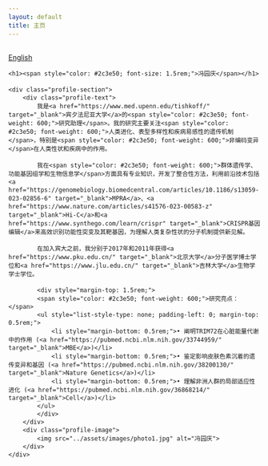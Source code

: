 ```yaml
---
layout: default
title: 主页
---
```


<style>
    /* Responsive adjustments */
    .profile-section {
        display: flex;
        flex-direction: row;
        align-items: flex-start;
        gap: 2rem;
        text-align: left;
    }
    .profile-text {
        flex: 2;
    }
    .profile-image {
        flex: 1;
    }
    .profile-image img {
        max-width: 100%;
        height: auto;
        border-radius: 5px;
    }

    /* Font size adjustments */
    h1 span {
        font-size: 1.5rem;
    }
    h2, h3, h4, h5, h6 {
        font-size: 1.2rem;
    }

    /* Content container */
    .content-wrapper {
        position: relative;
        padding-top: 1rem;    

    /* Responsive layout for mobile */
    @media (max-width: 768px) {
        .profile-section {
            flex-direction: column;
        }
        .profile-image {
            order: -1;
        }
    }
</style>

<div class="content-wrapper">
    <div class="lang-switch">
        <a href="/">English</a>
    </div>

    <h1><span style="color: #2c3e50; font-size: 1.5rem;">冯园庆</span></h1>

    <div class="profile-section">
        <div class="profile-text">
            我是<a href="https://www.med.upenn.edu/tishkoff/" target="_blank">宾夕法尼亚大学</a>的<span style="color: #2c3e50; font-weight: 600;">研究助理</span>。我的研究主要关注<span style="color: #2c3e50; font-weight: 600;">人类进化、表型多样性和疾病易感性的遗传机制</span>，特别是<span style="color: #2c3e50; font-weight: 600;">非编码变异</span>在人类性状和疾病中的作用。

            我在<span style="color: #2c3e50; font-weight: 600;">群体遗传学、功能基因组学和生物信息学</span>方面具有专业知识，开发了整合性方法，利用前沿技术包括<a href="https://genomebiology.biomedcentral.com/articles/10.1186/s13059-023-02856-6" target="_blank">MPRA</a>、<a href="https://www.nature.com/articles/s41576-023-00583-z" target="_blank">Hi-C</a>和<a href="https://www.synthego.com/learn/crispr" target="_blank">CRISPR基因编辑</a>来高效识别功能性突变及其靶基因，为理解人类复杂性状的分子机制提供新见解。

            在加入宾大之前，我分别于2017年和2011年获得<a href="https://www.pku.edu.cn/" target="_blank">北京大学</a>分子医学博士学位和<a href="https://www.jlu.edu.cn/" target="_blank">吉林大学</a>生物学学士学位。

            <div style="margin-top: 1.5rem;">
            <span style="color: #2c3e50; font-weight: 600;">研究亮点：</span>
            <ul style="list-style-type: none; padding-left: 0; margin-top: 0.5rem;">
                <li style="margin-bottom: 0.5rem;">• 阐明TRIM72在心脏能量代谢中的作用 (<a href="https://pubmed.ncbi.nlm.nih.gov/33744959/" target="_blank">MBE</a>)</li>
                <li style="margin-bottom: 0.5rem;">• 鉴定影响皮肤色素沉着的遗传变异和基因 (<a href="https://pubmed.ncbi.nlm.nih.gov/38200130/" target="_blank">Nature Genetics</a>)</li>
                <li style="margin-bottom: 0.5rem;">• 理解非洲人群的局部适应性进化 (<a href="https://pubmed.ncbi.nlm.nih.gov/36868214/" target="_blank">Cell</a>)</li>
            </ul>
            </div>
        </div>
        <div class="profile-image">
            <img src="../assets/images/photo1.jpg" alt="冯园庆">
        </div>
    </div>
</div> 